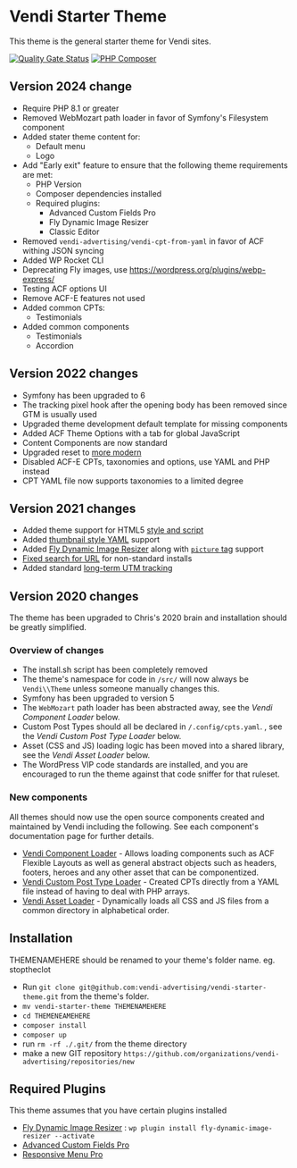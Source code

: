 # Vendi Starter Theme

This theme is the general starter theme for Vendi sites.

[![Quality Gate Status](https://sonarcloud.io/api/project_badges/measure?project=vendi-advertising_vendi-starter-theme&metric=alert_status)](https://sonarcloud.io/summary/new_code?id=vendi-advertising_vendi-starter-theme)
[![PHP Composer](https://github.com/vendi-advertising/vendi-starter-theme/actions/workflows/php.yml/badge.svg)](https://github.com/vendi-advertising/vendi-starter-theme/actions/workflows/php.yml)

## Version 2024 change

* Require PHP 8.1 or greater
* Removed WebMozart path loader in favor of Symfony's Filesystem component
* Added stater theme content for:
    * Default menu
    * Logo
* Add "Early exit" feature to ensure that the following theme requirements are met:
    * PHP Version
    * Composer dependencies installed
    * Required plugins:
        * Advanced Custom Fields Pro
        * Fly Dynamic Image Resizer
        * Classic Editor
* Removed `vendi-advertising/vendi-cpt-from-yaml` in favor of ACF withing JSON syncing
* Added WP Rocket CLI
* Deprecating Fly images, use https://wordpress.org/plugins/webp-express/
* Testing ACF options UI
* Remove ACF-E features not used
* Added common CPTs:
    * Testimonials
* Added common components
    * Testimonials
    * Accordion

## Version 2022 changes

* Symfony has been upgraded to 6
* The tracking pixel hook after the opening body has been removed since GTM is usually used
* Upgraded theme development default template for missing components
* Added ACF Theme Options with a tab for global JavaScript
* Content Components are now standard
* Upgraded reset to [more modern](https://piccalil.li/blog/a-modern-css-reset/)
* Disabled ACF-E CPTs, taxonomies and options, use YAML and PHP instead
* CPT YAML file now supports taxonomies to a limited degree

## Version 2021 changes

* Added theme support for
  HTML5 [style and script](https://github.com/vendi-advertising/vendi-starter-theme/commit/12122a0a1b43b997c0c78d85208947129334ade3)
* Added [thumbnail style YAML](https://github.com/vendi-advertising/vendi-thumbnail-from-yaml) support
* Added [Fly Dynamic Image Resizer](https://wordpress.org/plugins/fly-dynamic-image-resizer/) along with
  [`picture` tag](https://github.com/vendi-advertising/fly-picture-tag-generator) support
* [Fixed search for URL](https://github.com/vendi-advertising/vendi-starter-theme/commit/e41f8aa2cb5bdabb3e65047d88055ddd2c2c352c)
  for non-standard installs
* Added
  standard [long-term UTM tracking](https://github.com/vendi-advertising/vendi-starter-theme/commit/c5cdfc7663705db967bdb9ffb297b33536276b72)

## Version 2020 changes

The theme has been upgraded to Chris's 2020 brain and installation should be greatly simplified.

### Overview of changes

* The install.sh script has been completely removed
* The theme's namespace for code in `/src/` will now always be `Vendi\\Theme` unless someone manually changes
  this.
* Symfony has been upgraded to version 5
* The `WebMozart` path loader has been abstracted away, see the _Vendi Component Loader_ below.
* Custom Post Types should all be declared in `/.config/cpts.yaml`. , see the _Vendi Custom Post Type Loader_ below.
* Asset (CSS and JS) loading logic has been moved into a shared library, see the _Vendi Asset Loader_ below.
* The WordPress VIP code standards are installed, and you are encouraged to run the theme against that code
  sniffer for that ruleset.

### New components

All themes should now use the open source components created and maintained by Vendi including the following. See
each component's documentation page for further details.

* [Vendi Component Loader](https://github.com/vendi-advertising/vendi-component-loader) - Allows loading
  components such as ACF Flexible Layouts as well as general abstract objects such as headers, footers, heroes
  and any other asset that can be componentized.
* [Vendi Custom Post Type Loader](https://github.com/vendi-advertising/vendi-cpt-from-yaml) - Created CPTs directly
  from a YAML file instead of having to deal with PHP arrays.
* [Vendi Asset Loader](https://github.com/vendi-advertising/vendi-asset-loader) - Dynamically loads all CSS and JS
  files from a common directory in alphabetical order.

## Installation

THEMENAMEHERE should be renamed to your theme's folder name. eg. stoptheclot

* Run `git clone git@github.com:vendi-advertising/vendi-starter-theme.git` from the theme's folder.
* `mv vendi-starter-theme THEMENAMEHERE`
* `cd THEMENEAMEHERE`
* `composer install`
* `composer up`
* run `rm -rf ./.git/` from the theme directory
* make a new GIT repository `https://github.com/organizations/vendi-advertising/repositories/new`

## Required Plugins

This theme assumes that you have certain plugins installed

* [Fly Dynamic Image Resizer](https://wordpress.org/plugins/fly-dynamic-image-resizer/) : `wp plugin install fly-dynamic-image-resizer --activate`
* [Advanced Custom Fields Pro](https://www.advancedcustomfields.com/)
* [Responsive Menu Pro](https://responsive.menu/)
